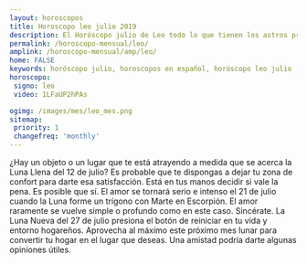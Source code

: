 ```yaml
---
layout: horoscopos
title: Horoscopo leo julio 2019
description: El Horóscopo julio de Leo todo lo que tienen los astros preparados para este mes, amor, trabajo, familia. Todo sobre astrologia, tarot, predicciones. Horoscopo gratis en español, predicciones y astrología.
permalink: /horoscopo-mensual/leo/
amplink: /horoscopo-mensual/amp/leo/
home: FALSE
keywords: horóscopo julio, horoscopos en español, horóscopo leo julio , horóscopo esperanza gracia, horoscop, horóscopos gratis, horoscopo leo, Tarot, Astrologia, Zodíaco, leo, horoscopo gratis, horoscopo del mes 
horoscopo:
 signo: leo
 video: 1LFaUP2hPAs

ogimg: /images/mes/leo_mes.png
sitemap:
 priority: 1
 changefreq: 'monthly'
---
```



¿Hay un objeto o un lugar que te está atrayendo a medida que se acerca la Luna Llena del 12 de julio? Es probable que te dispongas a dejar tu zona de confort para darte esa satisfacción. Está en tus manos decidir si vale la pena. Es posible que sí. El amor se tornará serio e intenso el 21 de julio cuando la Luna forme un trígono con Marte en Escorpión. El amor raramente se vuelve simple o profundo como en este caso. Sincérate. La Luna Nueva del 27 de julio presiona el botón de reiniciar en tu vida y entorno hogareños. Aprovecha al máximo este próximo mes lunar para convertir tu hogar en el lugar que deseas. Una amistad podría darte algunas opiniones útiles.